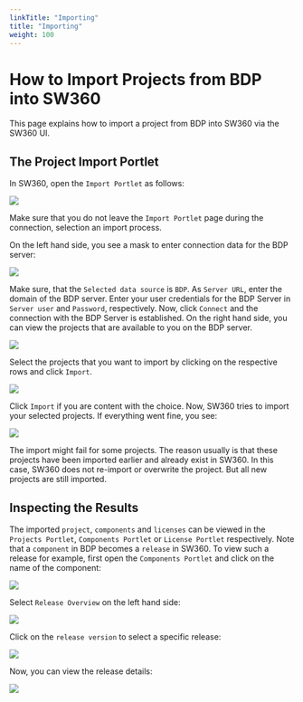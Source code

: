```yaml
---
linkTitle: "Importing"
title: "Importing"
weight: 100
---
```


# How to Import Projects from BDP into SW360

This page explains how to import a project from BDP into SW360 via the SW360 UI. 

## The Project Import Portlet

In SW360, open the `Import Portlet` as follows:

![](https://github.com/eclipse/sw360/wiki/images/UCBDPImport/01_OpenImportPortlet.png)

Make sure that you do not leave the `Import Portlet` page during the connection, selection an import process.

On the left hand side, you see a mask to enter connection data for the BDP server:

![](https://github.com/eclipse/sw360/wiki/images/UCBDPImport/02_ImportPortlet.png)

Make sure, that the `Selected data source` is `BDP`. As `Server URL`, enter the domain of the BDP server.
Enter your user credentials for the BDP Server in `Server user` and `Password`, respectively.
Now, click `Connect` and the connection with the BDP Server is established. On the right hand side, you can view the projects 
that are available to you on the BDP server. 

![](https://github.com/eclipse/sw360/wiki/images/UCBDPImport/03_ConnectionEstablished.png)

Select the projects that you want to import by clicking on the respective rows and click `Import`.

![](https://github.com/eclipse/sw360/wiki/images/UCBDPImport/04_SelectProjects.png)

Click `Import` if you are content with the choice. Now, SW360 tries to import your selected projects. If everything went fine, you see:

![](https://github.com/eclipse/sw360/wiki/images/UCBDPImport/05_ImportSuccess.png)

The import might fail for some projects. The reason usually is that these projects have been imported earlier and already exist in SW360.
In this case, SW360 does not re-import or overwrite the project. But all new projects are still imported.

## Inspecting the Results

The imported `project`, `components` and `licenses` can be viewed in the `Projects Portlet`, `Components Portlet` or `License Portlet` respectively.
Note that a `component` in BDP becomes a `release` in SW360. To view such a release for example, first open the `Components Portlet` and click on the name of the component:

![](https://github.com/eclipse/sw360/wiki/images/UCBDPImport/06_SelectComponent.png)

Select `Release Overview` on the left hand side: 

![](https://github.com/eclipse/sw360/wiki/images/UCBDPImport/07_SelectReleaseOverview.png)

Click on the `release version` to select a specific release:

![](https://github.com/eclipse/sw360/wiki/images/UCBDPImport/08_SelectRelease.png)
 
Now, you can view the release details:

![](https://github.com/eclipse/sw360/wiki/images/UCBDPImport/09_ReleaseDetails.png)
 


 

